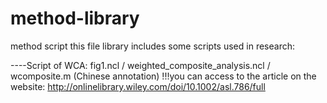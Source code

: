 # method-library
method script
this file library includes some scripts used in research: 

----Script of WCA: fig1.ncl / weighted_composite_analysis.ncl / wcomposite.m (Chinese annotation)
!!!you can access to the article on the website: http://onlinelibrary.wiley.com/doi/10.1002/asl.786/full
